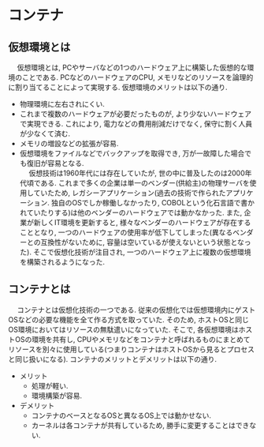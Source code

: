 # **コンテナ**<br>

## **仮想環境とは**<br>
&emsp; 仮想環境とは, PCやサーバなどの1つのハードウェア上に構築した仮想的な環境のことである. PCなどのハードウェアのCPU, メモリなどのリソースを論理的に割り当てることによって実現する. 仮想環境のメリットは以下の通り.<br>

- 物理環境に左右されにくい.
- これまで複数のハードウェアが必要だったものが, より少ないハードウェアで実現できる. これにより, 電力などの費用削減だけでなく, 保守に割く人員が少なくて済む.
- メモリの増設などの拡張が容易.
- 仮想環境をファイルなどでバックアップを取得でき, 万が一故障した場合でも復旧が容易となる.<br>
&emsp; 仮想技術は1960年代には存在していたが, 世の中に普及したのは2000年代頃である. これまで多くの企業は単一のベンダー(供給主)の物理サーバを使用していたため, レガシーアプリケーション(過去の技術で作られたアプリケーション. 独自のOSでしか稼働しなかったり, COBOLという化石言語で書かれていたりする)は他のベンダーのハードウェアでは動かなかった. また, 企業が新しくIT環境を更新すると, 様々なベンダーのハードウェアが存在することとなり, 一つのハードウェアの使用率が低下してしまった(異なるベンダーとの互換性がないために, 容量は空いているが使えないという状態となった). そこで仮想化技術が注目され, 一つのハードウェア上に複数の仮想環境を構築されるようになった.
## **コンテナとは**<br>
&emsp; コンテナとは仮想化技術の一つである. 従来の仮想化では仮想環境内にゲストOSなどの必要な機能を全て作る方式を取っていた. そのため, ホストOSと同じOS環境においてはリソースの無駄遣いになっていた. そこで, 各仮想環境はホストOSの環境を共有し, CPUやメモリなどをコンテナと呼ばれるものにまとめてリソースを別々に使用している(つまりコンテナはホストOSから見るとプロセスと同じ扱いになる). コンテナのメリットとデメリットは以下の通り.<br>

- メリット
    - 処理が軽い.
    - 環境構築が容易.
- デメリット
    - コンテナのベースとなるOSと異なるOS上では動かせない.
    - カーネルは各コンテナが共有しているため, 勝手に変更することはできない.